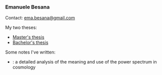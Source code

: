 ### Emanuele Besana

Contact: ema.besana@gmail.com

My two theses:
<ul>
  <li><a href="Tesi_Besana.pdf" class="image fit">Master's thesis</a></li>
  <li><a href="tesi_Besana_BS.pdf" class="image fit">Bachelor's thesis</a></li>
</ul>

Some notes I've written:
<ul>
  <li><a href="PowerSpectrum.pdf" class="image fit"> </a>: a detailed analysis of the meaning and use of the power spectrum in cosmology</li>
</ul>

